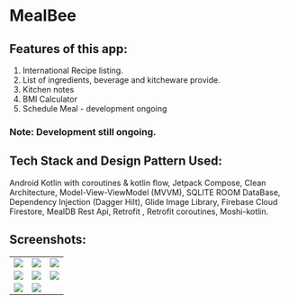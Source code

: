 # MealBee


## Features of this app:
1. International Recipe listing.
2. List of ingredients, beverage and kitcheware provide.
3. Kitchen notes 
4. BMI Calculator
5. Schedule Meal - development ongoing


### Note: Development still ongoing.


## Tech Stack and Design Pattern Used:
 
 Android Kotlin with coroutines & kotlin flow, Jetpack Compose, Clean Architecture, Model-View-ViewModel (MVVM), SQLITE ROOM DataBase, Dependency Injection (Dagger Hilt), Glide Image Library, Firebase Cloud Firestore, MealDB Rest Api, Retrofit , Retrofit coroutines, Moshi-kotlin.
 

## Screenshots:
 
<table>
 <tr>
    <td><img src="https://user-images.githubusercontent.com/105339727/172061570-6eef861a-d206-43b0-a88c-e0749ea02f49.jpg"></td>
    <td><img src="https://user-images.githubusercontent.com/105339727/172061567-5ee24825-a75e-4e34-af1f-5adc3304b199.jpg"></td>
     <td><img src="https://user-images.githubusercontent.com/105339727/172061569-f8dc4e3a-44e3-4df8-8e32-c238a3cdb7f0.jpg"></td>
  
  </tr>
 <tr> </tr>
  <tr>
    <td><img src="https://user-images.githubusercontent.com/105339727/172061617-9898c0bc-5128-4a8b-86fa-8f850f7bcd09.jpg"></td>
     <td><img src="https://user-images.githubusercontent.com/105339727/172061618-c4586080-18a1-4100-97c7-1b1c88d1a866.jpg"></td>
    <td><img src="https://user-images.githubusercontent.com/105339727/172061335-c433ba2b-b1d8-4dfd-9511-c531f0a96691.jpg"></td>
  </tr>
   <tr>
    <td><img src="https://user-images.githubusercontent.com/105339727/172368933-fc80a603-3116-4559-8e3e-3ab29e73586b.jpg"></td>
     <td><img src="https://user-images.githubusercontent.com/105339727/172368622-737811cf-ee42-44e7-9f9a-88e90189f6b2.jpg"></td>
    <td><img src=""></td>
  </tr>

 </table>

